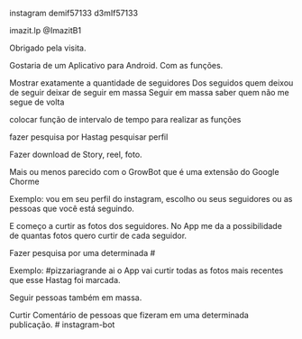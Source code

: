 instagram
demif57133
d3mIf57133

imazit.lp
@ImazitB1

Obrigado pela visita.

Gostaria de um Aplicativo para Android.
Com as funções.

Mostrar exatamente a quantidade de seguidores
Dos seguidos
quem deixou de seguir
deixar de seguir em massa
Seguir em massa
saber quem não me segue de volta

colocar função de intervalo de tempo para realizar as funções

fazer pesquisa por Hastag
pesquisar perfil

Fazer download de Story, reel, foto.

Mais ou menos parecido com o GrowBot que é uma extensão do Google Chorme

Exemplo: vou em seu perfil do instagram, escolho ou seus seguidores ou as pessoas que você está seguindo.

E começo a curtir as fotos dos seguidores.
No App me da a possibilidade de quantas fotos quero curtir de cada seguidor.

Fazer pesquisa por uma determinada #

Exemplo: #pizzariagrande
ai o App vai curtir todas as fotos mais recentes que esse Hastag foi marcada.

Seguir pessoas também em massa.

Curtir Comentário de pessoas que fizeram em uma determinada publicação.
#   i n s t a g r a m - b o t  
 